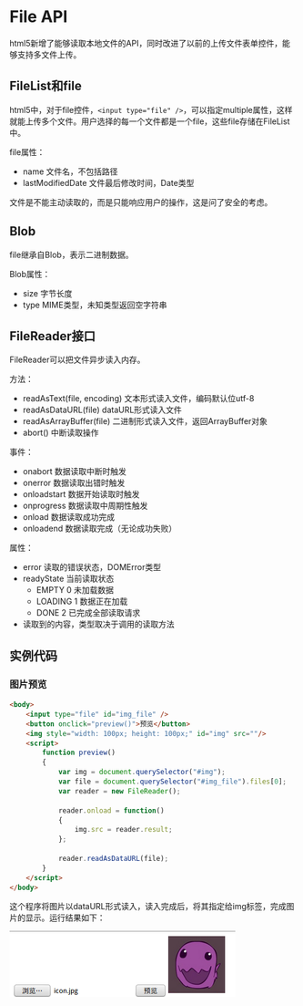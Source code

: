 # File API

html5新增了能够读取本地文件的API，同时改进了以前的上传文件表单控件，能够支持多文件上传。

## FileList和file

html5中，对于file控件，`<input type="file" />`，可以指定multiple属性，这样就能上传多个文件。用户选择的每一个文件都是一个file，这些file存储在FileList中。

file属性：

* name 文件名，不包括路径
* lastModifiedDate 文件最后修改时间，Date类型

文件是不能主动读取的，而是只能响应用户的操作，这是问了安全的考虑。

## Blob

file继承自Blob，表示二进制数据。

Blob属性：

* size 字节长度
* type MIME类型，未知类型返回空字符串

## FileReader接口

FileReader可以把文件异步读入内存。

方法：

* readAsText(file, encoding) 文本形式读入文件，编码默认位utf-8
* readAsDataURL(file) dataURL形式读入文件
* readAsArrayBuffer(file) 二进制形式读入文件，返回ArrayBuffer对象
* abort() 中断读取操作

事件：

* onabort 数据读取中断时触发
* onerror 数据读取出错时触发
* onloadstart 数据开始读取时触发
* onprogress 数据读取中周期性触发
* onload 数据读取成功完成
* onloadend 数据读取完成（无论成功失败）

属性：

* error 读取的错误状态，DOMError类型
* readyState 当前读取状态
  * EMPTY 0 未加载数据
  * LOADING 1 数据正在加载
  * DONE 2 已完成全部读取请求
* 读取到的内容，类型取决于调用的读取方法

## 实例代码

### 图片预览
```html
<body>
	<input type="file" id="img_file" />
	<button onclick="preview()">预览</button>
	<img style="width: 100px; height: 100px;" id="img" src=""/>
	<script>
		function preview()
		{
			var img = document.querySelector("#img");
			var file = document.querySelector("#img_file").files[0];
			var reader = new FileReader();

			reader.onload = function()
			{
				img.src = reader.result;
			};

			reader.readAsDataURL(file);
		}
	</script>
</body>
```

这个程序将图片以dataURL形式读入，读入完成后，将其指定给img标签，完成图片的显示。运行结果如下：

![](res/1.png)
